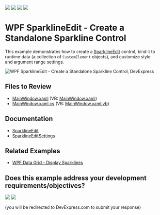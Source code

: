 <!-- default badges list -->
![](https://img.shields.io/endpoint?url=https://codecentral.devexpress.com/api/v1/VersionRange/128644510/22.2.2%2B)
[![](https://img.shields.io/badge/Open_in_DevExpress_Support_Center-FF7200?style=flat-square&logo=DevExpress&logoColor=white)](https://supportcenter.devexpress.com/ticket/details/E4982)
[![](https://img.shields.io/badge/📖_How_to_use_DevExpress_Examples-e9f6fc?style=flat-square)](https://docs.devexpress.com/GeneralInformation/403183)
[![](https://img.shields.io/badge/💬_Leave_Feedback-feecdd?style=flat-square)](#does-this-example-address-your-development-requirementsobjectives)
<!-- default badges end -->

# WPF SparklineEdit - Create a Standalone Sparkline Control

This example demonstrates how to create a [SparklineEdit](https://docs.devexpress.com/WPF/DevExpress.Xpf.Editors.SparklineEdit) control, bind it to runtime data (a collection of `CustomElement` objects), and customize style and argument range settings.

![WPF SparklineEdit - Create a Standalone Sparkline Control, DevExpress](https://raw.githubusercontent.com/DevExpress-Examples/how-to-create-a-sparkline-control-e4982/22.2.2%2B/i/wpf-sparklineedit-devexpress.png)

## Files to Review

* [MainWindow.xaml](./CS/SparklineEdit/MainWindow.xaml) (VB: [MainWindow.xaml](./VB/SparklineEdit/MainWindow.xaml))
* [MainWindow.xaml.cs](./CS/SparklineEdit/MainWindow.xaml.cs) (VB: [MainWindow.xaml.vb](./VB/SparklineEdit/MainWindow.xaml.vb))

## Documentation

* [SparklineEdit](https://docs.devexpress.com/WPF/DevExpress.Xpf.Editors.SparklineEdit)
* [SparklineEditSettings](https://docs.devexpress.com/WPF/DevExpress.Xpf.Editors.Settings.SparklineEditSettings)

## Related Examples

* [WPF Data Grid - Display Sparklines](https://github.com/DevExpress-Examples/wpf-data-grid-show-sparklines)
<!-- feedback -->
## Does this example address your development requirements/objectives?

[<img src="https://www.devexpress.com/support/examples/i/yes-button.svg"/>](https://www.devexpress.com/support/examples/survey.xml?utm_source=github&utm_campaign=wpf-sparkline-create-bind-to-data&~~~was_helpful=yes) [<img src="https://www.devexpress.com/support/examples/i/no-button.svg"/>](https://www.devexpress.com/support/examples/survey.xml?utm_source=github&utm_campaign=wpf-sparkline-create-bind-to-data&~~~was_helpful=no)

(you will be redirected to DevExpress.com to submit your response)
<!-- feedback end -->
